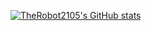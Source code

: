 [![TheRobot2105's GitHub stats](https://github-readme-stats.vercel.app/api?username=TheRobot2105&theme=dark)](https://github.com/anuraghazra/github-readme-stats)
